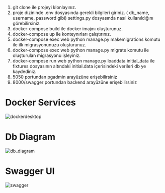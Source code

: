 1) git clone ile projeyi klonlayınız.
2) proje dizininde .env dosyasında gerekli bilgileri giriniz. ( db_name, username, password gibi) settings.py dosyasında nasıl kullanıldığını görebilirsiniz.
3) docker-compose build ile docker imajını oluşturunuz.
4) docker-compose up ile konteynırları çalıştırınız.
5) docker-compose exec web python manage.py makemigrations komutu ile ilk migrasyonunuzu oluşturunuz.
6) docker-compose exec web python manage.py migrate   komutu ile oluşturulan migrasyonu işleyiniz.
7)  docker-compose run web python manage.py loaddata initial_data ile fixtures dosyasının altındaki initial.data içerisindeki verileri db ye kaydediniz.
8)  5050 portundan pgadmin arayüzüne erişebilirsiniz
9)  8000/swagger portundan backend arayüzüne erişebilirsiniz

# Docker Services 
![dockerdesktop](https://github.com/user-attachments/assets/0a9b7616-673d-44f4-ade1-097964c8c898)
# Db Diagram
![db_diagram](https://github.com/user-attachments/assets/52b99672-aaac-4251-b3ec-aebd433266a7)
# Swagger UI
![swagger](https://github.com/user-attachments/assets/01ee144f-1900-48af-9a26-8898c5b95f57)
